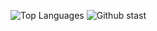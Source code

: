 ![Top Languages](https://github-readme-stats.vercel.app/api/top-langs/?username=SUYASHPATIL400&show_icons=true&theme=radical)
![Github stast](https://github-readme-stats.vercel.app/api?username=suyashpatil400&count_private=true&show_icons=true&theme=radical)
